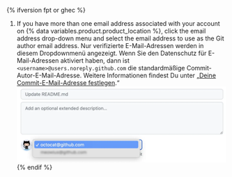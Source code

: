 {% ifversion fpt or ghec %}
1. If you have more than one email address associated with your account on
{% data variables.product.product_location %}, click the email address drop-down menu and select the email address to use as the Git author email address. Nur verifizierte E-Mail-Adressen werden in diesem Dropdownmenü angezeigt. Wenn Sie den Datenschutz für E-Mail-Adressen aktiviert haben, dann ist `<username>@users.noreply.github.com` die standardmäßige Commit-Autor-E-Mail-Adresse.  Weitere Informationen findest Du unter „[Deine Commit-E-Mail-Adresse festlegen](/articles/setting-your-commit-email-address).“
![Wähle Commit E-Mail-Adressen](/assets/images/help/repository/choose-commit-email-address.png)
{% endif %}
